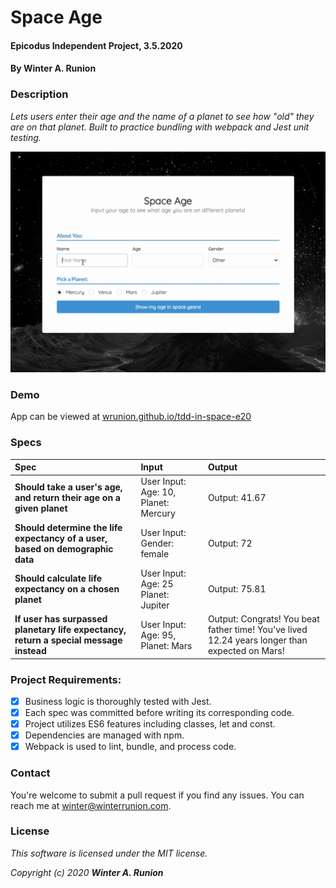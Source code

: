# Space Age

#### Epicodus Independent Project, 3.5.2020

#### By **Winter A. Runion**

### Description
_Lets users enter their age and the name of a planet to see how "old" they are on that planet. Built to practice bundling with webpack and Jest unit testing._ 

<p align="center">
<img src="space-age.gif" alt="demo of a form with fields for name, age, and gender. when submitted, it returns the string, 'You are 2.77 years old on Jupiter.'" />  
</p>

### Demo
App can be viewed at [wrunion.github.io/tdd-in-space-e20](https://wrunion.github.io/tdd-in-space-e20/)

### Specs
| Spec | Input | Output |
| :-------------     | :------------- | :------------- |
| **Should take a user's age, and return their age on a given planet**  | User Input: Age: 10, Planet: Mercury | Output: 41.67 |
| **Should determine the life expectancy of a user, based on demographic data**  | User Input: Gender: female | Output: 72 |
| **Should calculate life expectancy on a chosen planet**  | User Input: Age: 25 Planet: Jupiter | Output: 75.81 |
| **If user has surpassed planetary life expectancy, return a special message instead**  | User Input: Age: 95, Planet: Mars | Output: Congrats! You beat father time! You've lived 12.24 years longer than expected on Mars! 

### Project Requirements: 
- [x] Business logic is thoroughly tested with Jest.
- [x] Each spec was committed before writing its corresponding code.
- [x] Project utilizes ES6 features including classes, let and const.
- [x] Dependencies are managed with npm.
- [x] Webpack is used to lint, bundle, and process code.

### Contact

You're welcome to submit a pull request if you find any issues. You can reach me at winter@winterrunion.com.

### License
_This software is licensed under the MIT license._

_Copyright (c) 2020 **Winter A. Runion**_
